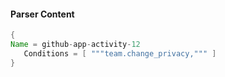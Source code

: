 #### Parser Content
```Java
{
Name = github-app-activity-12
   Conditions = [ """team.change_privacy,""" ]
}
```